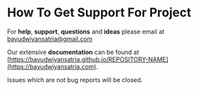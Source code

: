 # How To Get Support For Project

For **help**, **support**, **questions** and **ideas** please email
at [bayudwiyansatria@gmail.com](mailto:bayudwiyansatria@gmail.com)

Our extensive **documentation** can be found
at [https://bayudwiyansatria.github.io/REPOSITORY-NAME](https://bayudwiyansatria.com).

Issues which are not bug reports will be closed.
